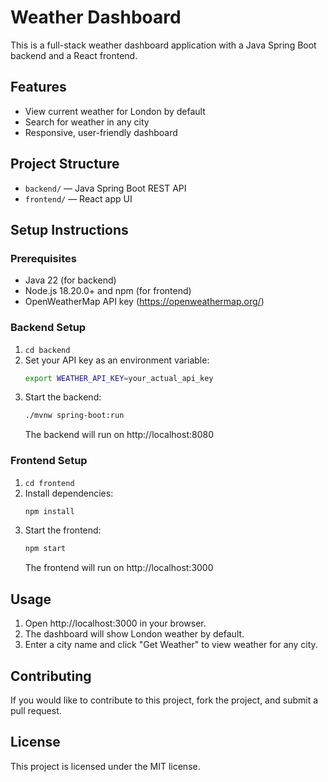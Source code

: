 # Weather Dashboard

This is a full-stack weather dashboard application with a Java Spring Boot backend and a React frontend.

## Features
- View current weather for London by default
- Search for weather in any city
- Responsive, user-friendly dashboard

## Project Structure

- `backend/` — Java Spring Boot REST API
- `frontend/` — React app UI

## Setup Instructions

### Prerequisites
- Java 22 (for backend)
- Node.js 18.20.0+ and npm (for frontend)
- OpenWeatherMap API key (https://openweathermap.org/)

### Backend Setup
1. `cd backend`
2. Set your API key as an environment variable:
    ```bash
    export WEATHER_API_KEY=your_actual_api_key
    ```
3. Start the backend:
    ```bash
    ./mvnw spring-boot:run
    ```
    The backend will run on http://localhost:8080

### Frontend Setup
1. `cd frontend`
2. Install dependencies:
    ```bash
    npm install
    ```
3. Start the frontend:
    ```bash
    npm start
    ```
    The frontend will run on http://localhost:3000

## Usage
1. Open http://localhost:3000 in your browser.
2. The dashboard will show London weather by default.
3. Enter a city name and click "Get Weather" to view weather for any city.

## Contributing
If you would like to contribute to this project, fork the project, and submit a pull request.

## License
This project is licensed under the MIT license.